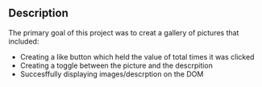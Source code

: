 ## Description

The primary goal of this project was to creat a gallery of pictures that included:

- Creating a like button which held the value of total times it was clicked
- Creating a toggle between the picture and the descrpition
- Succesffully displaying images/descrption on the DOM

